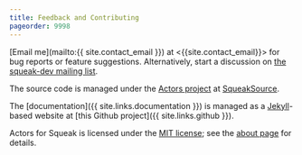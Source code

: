 ```yaml
---
title: Feedback and Contributing
pageorder: 9998
---
```


[Email me](mailto:{{ site.contact_email }}) at
<{{site.contact_email}}> for bug reports or feature suggestions.
Alternatively, start a discussion on
[the squeak-dev mailing list](https://lists.squeakfoundation.org/mailman3/lists/squeak-dev.lists.squeakfoundation.org/).

The source code is managed under the
[Actors project]({{site.links.squeaksource}}) at
[SqueakSource]({{site.links.squeaksource}}).

The [documentation]({{ site.links.documentation }}) is managed as a
[Jekyll](https://jekyllrb.com/)-based website at
[this Github project]({{ site.links.github }}).

Actors for Squeak is licensed under the
[MIT license](https://opensource.org/license/MIT); see the
[about page](about.html) for details.
